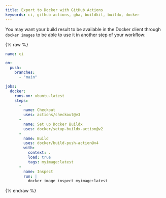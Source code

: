 ```yaml
---
title: Export to Docker with GitHub Actions
keywords: ci, github actions, gha, buildkit, buildx, docker
---
```


You may want your build result to be available in the Docker client through
`docker images` to be able to use it in another step of your workflow:

{% raw %}
```yaml
name: ci

on:
  push:
    branches:
      - "main"

jobs:
  docker:
    runs-on: ubuntu-latest
    steps:
      -
        name: Checkout
        uses: actions/checkout@v3
      -
        name: Set up Docker Buildx
        uses: docker/setup-buildx-action@v2
      -
        name: Build
        uses: docker/build-push-action@v4
        with:
          context: .
          load: true
          tags: myimage:latest
      -
        name: Inspect
        run: |
          docker image inspect myimage:latest
```
{% endraw %}
